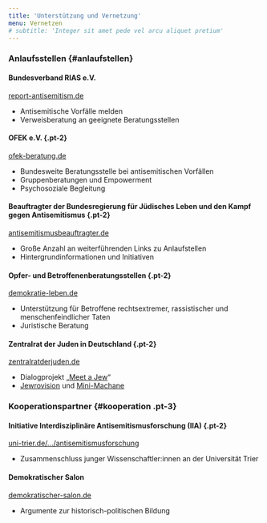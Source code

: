 ```yaml
---
title: 'Unterstützung und Vernetzung'
menu: Vernetzen
# subtitle: 'Integer sit amet pede vel arcu aliquet pretium'
---
```

### Anlaufsstellen {#anlaufstellen}

#### Bundesverband RIAS e.V. 
<i class="fa fa-globe mr-1" title="Webseite"></i>[report-antisemitism.de](https://www.report-antisemitism.de/)
* Antisemitische Vorfälle melden
* Verweisberatung an geeignete Beratungsstellen

#### OFEK e.V. {.pt-2}
<i class="fa fa-globe mr-1" title="Webseite"></i>[ofek-beratung.de](https://ofek-beratung.de/)
* Bundesweite Beratungsstelle bei antisemitischen Vorfällen
* Gruppenberatungen und Empowerment
* Psychosoziale Begleitung

#### Beauftragter der Bundesregierung für Jüdisches Leben und den Kampf gegen Antisemitismus {.pt-2}
<i class="fa fa-globe mr-1" title="Webseite"></i>[antisemitismusbeauftragter.de](https://www.antisemitismusbeauftragter.de/Webs/BAS/DE/service/weiterfuehrende-links/weiterfuehrende-links-node.html)
* Große Anzahl an weiterführenden Links zu Anlaufstellen
* Hintergrundinformationen und Initiativen

#### Opfer- und Betroffenenberatungsstellen {.pt-2}
<i class="fa fa-globe mr-1" title="Webseite"></i>[demokratie-leben.de](https://www.demokratie-leben.de/projekte-expertise/beratungsangebote/alle-angebote-der-opferberatung)
* Unterstützung für Betroffene rechtsextremer, rassistischer und menschenfeindlicher Taten
* Juristische Beratung

#### Zentralrat der Juden in Deutschland {.pt-2}
<i class="fa fa-globe mr-1" title="Webseite"></i>[zentralratderjuden.de](https://www.zentralratderjuden.de/)
- Dialogprojekt „[Meet a Jew](https://www.meetajew.de/)“
- [Jewrovision](https://www.jewrovision.de/) und [Mini-Machane](https://www.jewrovision.de/mini-machane/)

### Kooperationspartner {#kooperation .pt-3}

#### Initiative Interdisziplinäre Antisemitismusforschung (IIA) {.pt-2}
<i class="fa fa-globe mr-1" title="Webseite"></i>[uni-trier.de/.../antisemitismusforschung](https://www.uni-trier.de/universitaet/fachbereiche-faecher/fachbereich-iii/faecher/geschichte/studium-und-lehre/initiative-interdisziplinaere-antisemitismusforschung/start)
* Zusammenschluss junger Wissenschaftler:innen an der Universität Trier

#### Demokratischer Salon
<i class="fa fa-globe mr-1" title="Webseite"></i>[demokratischer-salon.de](https://demokratischer-salon.de/)
* Argumente zur historisch-politischen Bildung